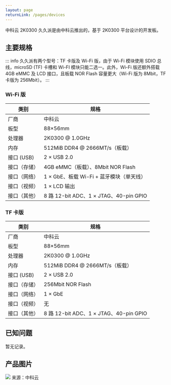 ```yaml
---
layout: page
returnLink: /pages/devices
---
```


<ChildHeader>
<template #pageTitle>产品规格数据库</template>
<template #pageSubTitle>中科云 2K0300 久久派</template>
</ChildHeader>

<div class="body_content">

中科云 2K0300 久久派是由中科云推出的，基于 2K0300 平台设计的开发板。

## 主要规格

::: info
久久派有两个型号：TF 卡版及 Wi-Fi 版，由于 Wi-Fi 模块使用 SDIO 总线，microSD (TF) 卡槽和 Wi-FI 模块只能二选一。此外，Wi-Fi 版还额外搭载 4GB eMMC 及 LCD 接口，且板载 NOR Flash 容量更大（Wi-Fi 版为 8Mbit，TF 卡版为 256Mbit）。
:::

### Wi-Fi 版

| 类别 | 规格 |
|------|------|
| 厂商 | 中科云 |
| 板型 | 88×56mm |
| 处理器 | 2K0300 @ 1.0GHz |
| 内存 | 512MiB DDR4 @ 2666MT/s（板载） |
| 接口 (USB)  | 2 × USB 2.0 |
| 接口（存储）| 4GB eMMC（板载）、8Mbit NOR Flash |
| 接口（网络） | 1 × GbE、板载 Wi-Fi + 蓝牙模块（单天线） |
| 接口（视频） | 1 × LCD 输出 |
| 接口（其他） | 8 路 12-bit ADC、1 × JTAG、40-pin GPIO |

### TF 卡版

| 类别 | 规格 |
|------|------|
| 厂商 | 中科云 |
| 板型 | 88×56mm |
| 处理器 | 2K0300 @ 1.0GHz |
| 内存 | 512MiB DDR4 @ 2666MT/s（板载） |
| 接口 (USB)  | 2 × USB 2.0 |
| 接口（存储）| 256Mbit NOR Flash |
| 接口（网络） | 1 × GbE |
| 接口（视频） | 无 |
| 接口（其他） | 8 路 12-bit ADC、1 × JTAG、40-pin GPIO |

## 已知问题

暂无记录。

## 产品图片

![](/public/images/devices/ctcisz-foreverpi.webp)
来源：中科云

</div>

<ChildFooter />

<script setup>
import ChildHeader from '/components/ChildHeader.vue'
import ChildFooter from '/components/ChildFooter.vue'
</script>